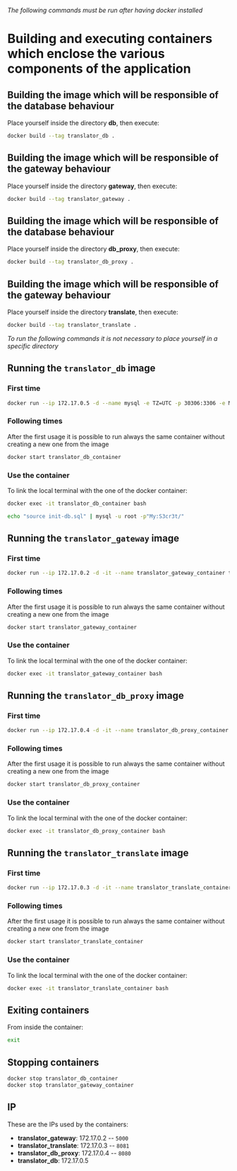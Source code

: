 *The following commands must be run after having docker installed*

# Building and executing containers which enclose the various components of the application

## Building the image which will be responsible of the database behaviour
Place yourself inside the directory **db**, then execute:
```bash
docker build --tag translator_db .
```

## Building the image which will be responsible of the gateway behaviour
Place yourself inside the directory **gateway**, then execute:
```bash
docker build --tag translator_gateway .
```

## Building the image which will be responsible of the database behaviour
Place yourself inside the directory **db_proxy**, then execute:
```bash
docker build --tag translator_db_proxy .
```

## Building the image which will be responsible of the gateway behaviour
Place yourself inside the directory **translate**, then execute:
```bash
docker build --tag translator_translate .
```

*To run the following commands it is not necessary to place yourself in a specific directory*
## Running the `translator_db` image

### First time
```bash
docker run --ip 172.17.0.5 -d --name mysql -e TZ=UTC -p 30306:3306 -e MYSQL_ROOT_PASSWORD=My:S3cr3t/ translator_db
```

### Following times
After the first usage it is possible to run always the same container without creating a new one from the image
```bash
docker start translator_db_container
```

### Use the container
To link the local terminal with the one of the docker container:
```bash
docker exec -it translator_db_container bash
```

``` bash
echo "source init-db.sql" | mysql -u root -p"My:S3cr3t/"
```

## Running the `translator_gateway` image
### First time
```bash
docker run --ip 172.17.0.2 -d -it --name translator_gateway_container translator_gateway
```

### Following times
After the first usage it is possible to run always the same container without creating a new one from the image
```bash
docker start translator_gateway_container
```

### Use the container
To link the local terminal with the one of the docker container:
```bash
docker exec -it translator_gateway_container bash
```

## Running the `translator_db_proxy` image
### First time
```bash
docker run --ip 172.17.0.4 -d -it --name translator_db_proxy_container translator_db_proxy
```

### Following times
After the first usage it is possible to run always the same container without creating a new one from the image
```bash
docker start translator_db_proxy_container
```

### Use the container
To link the local terminal with the one of the docker container:
```bash
docker exec -it translator_db_proxy_container bash
```

## Running the `translator_translate` image
### First time
```bash
docker run --ip 172.17.0.3 -d -it --name translator_translate_container translator_translate
```

### Following times
After the first usage it is possible to run always the same container without creating a new one from the image
```bash
docker start translator_translate_container
```

### Use the container
To link the local terminal with the one of the docker container:
```bash
docker exec -it translator_translate_container bash
```

## Exiting containers
From inside the container:
```bash
exit
```

## Stopping containers
```bash
docker stop translator_db_container
docker stop translator_gateway_container
```

## IP
These are the IPs used by the containers:
-   **translator_gateway**: 172.17.0.2 -- `5000`
-   **translator_translate**: 172.17.0.3 -- `8081`
-   **translator_db_proxy**: 172.17.0.4 -- `8080`
-   **translator_db**: 172.17.0.5